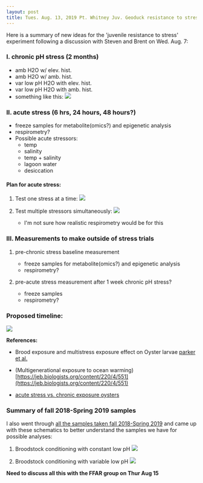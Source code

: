 ```yaml
---
layout: post
title: Tues. Aug. 13, 2019 Pt. Whitney Juv. Geoduck resistance to stress plans
---
```


Here is a summary of new ideas for the 'juvenile resistance to stress' experiment following a discussion with Steven and Brent on Wed. Aug. 7:

### I. chronic pH stress (2 months)

- amb H2O w/ elev. hist.
- amb H2O w/ amb. hist.
- var low pH H2O with elev. hist.
- var low pH H2O with amb. hist.
- something like this:
[![](https://drive.google.com/uc?export=view&id=1tw5ToVlKbAFhr1RyVbtekKlErvG829Tv)](https://drive.google.com/open?id=1tw5ToVlKbAFhr1RyVbtekKlErvG829Tv)

### II. acute stress (6 hrs, 24 hours, 48 hours?)

- freeze samples for metabolite(omics?) and epigenetic analysis
- respirometry?
- Possible acute stressors:
	- temp
	- salinity
	- temp + salinity
	- lagoon water
	- desiccation

#### Plan for acute stress: 
1. Test one stress at a time:
[![](https://drive.google.com/uc?export=view&id=1Gmj3ILxyOWZ6dcww01dZAk1ifNysOVZJ)](https://drive.google.com/open?id=1Gmj3ILxyOWZ6dcww01dZAk1ifNysOVZJ)

2. Test multiple stressors simultaneously:
[![](https://drive.google.com/uc?export=view&id=1KIBxqQvWVOtQJQwzKxXiSYWagJ_RMbds)](https://drive.google.com/open?id=1KIBxqQvWVOtQJQwzKxXiSYWagJ_RMbds)
	- I'm not sure how realistic respirometry would be for this

### III. Measurements to make outside of stress trials
1. pre-chronic stress baseline measurement
	- freeze samples for metabolite(omics?) and epigenetic analysis
	- respirometry?

2. pre-acute stress measurement after 1 week chronic pH stress?
	- freeze samples
	- respirometry?

### Proposed timeline:
[![](https://drive.google.com/uc?export=view&id=1nQUzYHQg8A9EWU6kY8uM8ZjRtM-NrWTg)](https://drive.google.com/open?id=1nQUzYHQg8A9EWU6kY8uM8ZjRtM-NrWTg)

**References:** 

- Brood exposure and multistress exposure effect on Oyster larvae
[parker et al. ](https://www.ncbi.nlm.nih.gov/pmc/articles/PMC5326511/)

- (Multigenerational exposure to ocean warming)
[https://jeb.biologists.org/content/220/4/551](https://jeb.biologists.org/content/220/4/551)

- [acute stress vs. chronic exposure oysters](https://bmcgenomics.biomedcentral.com/articles/10.1186/s12864-017-3818-z)

### Summary of fall 2018-Spring 2019 samples
I also went through [all the samples taken fall 2018-Spring 2019](https://docs.google.com/spreadsheets/d/1PEdO3di3CxPGTvddqbA9tD7XB5Vn9mwCLjYY_EJ0znQ/edit#gid=0) and came up with these schematics to better understand the samples we have for possible analyses:

1. Broodstock conditioning with constant low pH
	[![](https://drive.google.com/uc?export=view&id=1zoAZV0dojjpJB9mMgKetZmBJ6Y7oL0fx)](https://drive.google.com/open?id=1zoAZV0dojjpJB9mMgKetZmBJ6Y7oL0fx)

2. Broodstock conditioning with variable low pH
	[![](https://drive.google.com/uc?export=view&id=1czNyHn_zq-g9NhVPWkFBHKkgMool9Jqq)](https://drive.google.com/open?id=1czNyHn_zq-g9NhVPWkFBHKkgMool9Jqq)
 

**Need to discuss all this with the FFAR group on Thur Aug 15**
